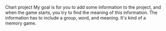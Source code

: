 Chart project
My goal is for you to add some information to the project, and when
the game starts, you try to find the meaning of this information.
The information has to include a group, word, and meaning. It's kind
of a memory game.
